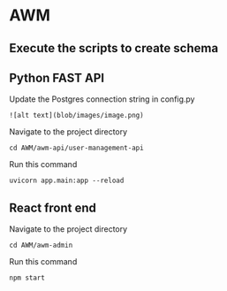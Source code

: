 # AWM

## Execute the scripts to create schema

## Python FAST API

Update the Postgres connection string in config.py
```    
![alt text](blob/images/image.png)
```

Navigate to the project directory
```
cd AWM/awm-api/user-management-api
```
Run this command
```
uvicorn app.main:app --reload
```
## React front end
Navigate to the project directory
```
cd AWM/awm-admin
```
Run this command
```
npm start
```